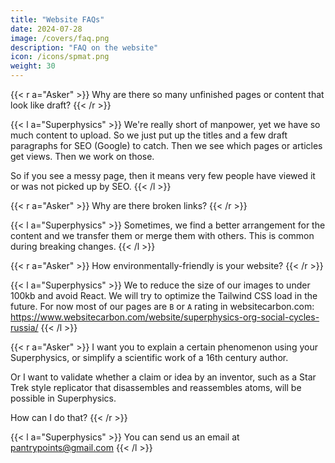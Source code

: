 ```yaml
---
title: "Website FAQs"
date: 2024-07-28
image: /covers/faq.png
description: "FAQ on the website"
icon: /icons/spmat.png
weight: 30
---
```



{{< r a="Asker" >}}
Why are there so many unfinished pages or content that look like draft?
{{< /r >}}


{{< l a="Superphysics" >}}
We're really short of manpower, yet we have so much content to upload. So we just put up the titles and a few draft paragraphs for SEO (Google) to catch. Then we see which pages or articles get views. Then we work on those. 

So if you see a messy page, then it means very few people have viewed it or was not picked up by SEO. 
{{< /l >}}



{{< r a="Asker" >}}
Why are there broken links?
{{< /r >}}


{{< l a="Superphysics" >}}
Sometimes, we find a better arrangement for the content and we transfer them or merge them with others. This is common during breaking changes. 
{{< /l >}}


{{< r a="Asker" >}}
How environmentally-friendly is your website?
{{< /r >}}

{{< l a="Superphysics" >}}
We to reduce the size of our images to under 100kb and avoid React. We will try to optimize the Tailwind CSS load in the future. For now most of our pages are `B` or `A` rating in websitecarbon.com: https://www.websitecarbon.com/website/superphysics-org-social-cycles-russia/
{{< /l >}}


{{< r a="Asker" >}}
I want you to explain a certain phenomenon using your Superphysics, or simplify a scientific work of a 16th century author. 

Or I want to validate whether a claim or idea by an inventor, such as a Star Trek style replicator that disassembles and reassembles atoms, will be possible in Superphysics. 

How can I do that?
{{< /r >}}


{{< l a="Superphysics" >}}
You can send us an email at pantrypoints@gmail.com 
{{< /l >}}

